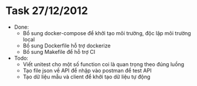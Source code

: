 # Task 27/12/2012
- Done: 
    + Bổ sung docker-compose để khởi tạo môi trường, độc lập môi trường local 
    + Bố sung Dockerfile hỗ trợ dockerize 
    + Bố sung Makefile để hỗ trợ CI
- Todo:
    + Viết unitest cho một số function coi là quan trọng theo đúng luồng 
    + Tạo file json về API để nhập vào postman để test API 
    + Tạo dữ liệu mẫu và client để khởi tạo dữ liệu tự động 
